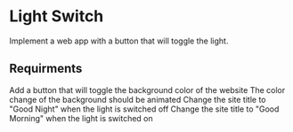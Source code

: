# Light Switch

Implement a web app with a button that will toggle the light.

## Requirments
 Add a button that will toggle the background color of the website
 The color change of the background should be animated
 Change the site title to "Good Night" when the light is switched off
 Change the site title to "Good Morning" when the light is switched on
